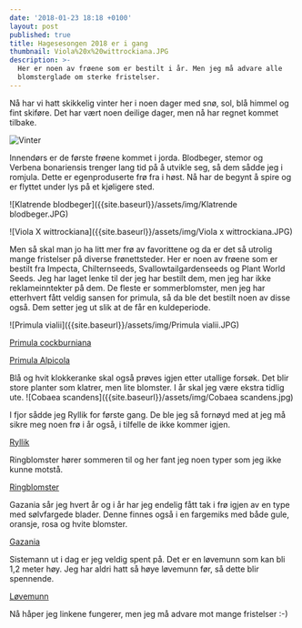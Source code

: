 ```yaml
---
date: '2018-01-23 18:18 +0100'
layout: post
published: true
title: Hagesesongen 2018 er i gang
thumbnail: Viola%20x%20wittrockiana.JPG
description: >-
  Her er noen av frøene som er bestilt i år. Men jeg må advare alle
  blomsterglade om sterke fristelser.
---
```


Nå har vi hatt skikkelig vinter her i noen dager med snø, sol, blå himmel og fint skiføre. Det har vært noen deilige dager, men nå har regnet kommet tilbake. 

![Vinter]({{site.baseurl}}/assets/img/Vinter.JPG)

Innendørs er de første frøene kommet i jorda. Blodbeger, stemor og Verbena bonariensis trenger lang tid på å utvikle seg, så dem sådde jeg i romjula. Dette er egenproduserte frø fra i høst. Nå har de begynt å spire og er flyttet under lys på et kjøligere sted. 

![Klatrende blodbeger]({{site.baseurl}}/assets/img/Klatrende blodbeger.JPG)

![Viola X wittrockiana]({{site.baseurl}}/assets/img/Viola x wittrockiana.JPG)

<!--more-->

Men så skal man jo ha litt mer frø av favorittene og da er det så utrolig mange fristelser på diverse frønettsteder. Her er noen av frøene som er bestilt fra Impecta, Chilternseeds, Svallowtailgardenseeds og Plant World Seeds. Jeg har laget lenke til der jeg har bestilt dem, men jeg har ikke reklameinntekter på dem. 
De fleste er sommerblomster, men jeg har etterhvert fått veldig sansen for primula, så da ble det bestilt noen av disse også. Dem setter jeg ut slik at de får en kuldeperiode. 

![Primula vialii]({{site.baseurl}}/assets/img/Primula vialii.JPG)

[Primula cockburniana](https://www.plant-world-seeds.com/store/search_for_item?utf8=%E2%9C%93&query=PRIMULA+COCKBURNIANA)

[Primula Alpicola](https://www.plant-world-seeds.com/store/search_for_item?utf8=%E2%9C%93&query=PRIMULA+ALPICOLA)

Blå og hvit klokkeranke skal også prøves igjen etter utallige forsøk. Det blir store planter som klatrer, men lite blomster. I år skal jeg være ekstra tidlig ute. 
![Cobaea scandens]({{site.baseurl}}/assets/img/Cobaea scandens.jpg)

I fjor sådde jeg Ryllik for første gang. De ble jeg så fornøyd med at jeg må sikre meg noen frø i år også, i tilfelle de ikke kommer igjen.

[Ryllik](https://www.swallowtailgardenseeds.com/perennials/yarrow.html)

Ringblomster hører sommeren til og her fant jeg noen typer som jeg ikke kunne motstå. 

[Ringblomster](https://www.swallowtailgardenseeds.com/annuals/calendulaann.html)

Gazania sår jeg hvert år og i år har jeg endelig fått tak i frø igjen av en type med sølvfargede blader. Denne finnes også i en fargemiks med både gule, oransje, rosa og hvite blomster.

[Gazania](https://www.chilternseeds.co.uk/item_612G)

Sistemann ut i dag er jeg veldig spent på. Det er en løvemunn som kan bli 1,2 meter høy. Jeg har aldri hatt så høye løvemunn før, så dette blir spennende.

[Løvemunn](https://www.swallowtailgardenseeds.com/annuals/snapdragon.html#Chantilly-Series-snapdragon-seeds)

Nå håper jeg linkene fungerer, men jeg må advare mot mange fristelser :-)
